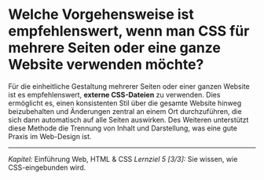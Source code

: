 # Welche Vorgehensweise ist empfehlenswert, wenn man CSS für mehrere Seiten oder eine ganze Website verwenden möchte?

Für die einheitliche Gestaltung mehrerer Seiten oder einer ganzen Website ist es empfehlenswert, **externe CSS-Dateien** zu verwenden. Dies ermöglicht es, einen konsistenten Stil über die gesamte Website hinweg beizubehalten und Änderungen zentral an einem Ort durchzuführen, die sich dann automatisch auf alle Seiten auswirken. Des Weiteren unterstützt diese Methode die Trennung von Inhalt und Darstellung, was eine gute Praxis im Web-Design ist.

---

_Kapitel:_ Einführung Web, HTML & CSS
_Lernziel 5 \[3/3\]:_ Sie wissen, wie CSS-eingebunden wird.
